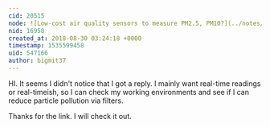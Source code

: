 ```yaml
---
cid: 20515
node: ![Low-cost air quality sensors to measure PM2.5, PM10?](../notes/bigmit37/08-18-2018/low-cost-air-quality-sensors-to-measure-pm2-5-pm10)
nid: 16958
created_at: 2018-08-30 03:24:18 +0000
timestamp: 1535599458
uid: 547166
author: bigmit37
---
```


HI. It seems I didn't notice that I got a reply. I mainly want real-time readings or real-timeish, so I can check my working environments and see if I can reduce particle pollution via filters. 

Thanks for the link. I will check it out. 